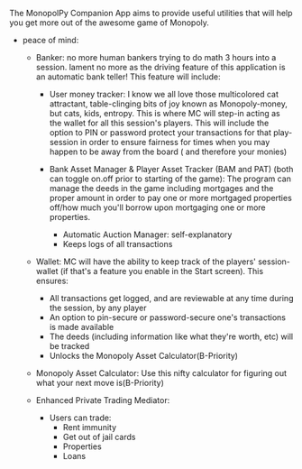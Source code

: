 The MonopolPy Companion App aims to provide useful utilities that will help you get more out of the awesome game of Monopoly.

* peace of mind:
     - Banker: no more human bankers trying to do math 3 hours into a session. lament no more as the driving feature of this application is an automatic bank teller! This feature will include:
         
       * User money tracker: I know we all love those multicolored cat attractant, table-clinging bits of joy known as Monopoly-money, but cats, kids, entropy. This is where MC will step-in acting as the wallet for all this session's players. This will include the option to PIN or password protect your transactions for that play-session in order to ensure fairness for times when you may happen to be away from the board ( and therefore your monies)
           
       * Bank Asset Manager & Player Asset Tracker (BAM and PAT) (both can toggle on.off prior to starting of the game): The program can manage the deeds in the game including mortgages and the proper amount in order to pay one or more mortgaged properties off/how much you'll borrow upon mortgaging one or more properties.
         * Automatic Auction Manager: self-explanatory
         * Keeps logs of all transactions

     - Wallet: MC will have the ability to keep track of the players' session-wallet (if that's a feature you enable in the Start screen). This ensures:
       * All transactions get logged, and are reviewable at any time during the session, by any player
       * An option to pin-secure or password-secure one's transactions is made available
       * The deeds (including information like what they're worth, etc) will be tracked
       * Unlocks the Monopoly Asset Calculator(B-Priority)
       
     - Monopoly Asset Calculator: Use this nifty calculator for figuring out what your next move is(B-Priority)
     
     - Enhanced Private Trading Mediator:
       * Users can trade:
         - Rent immunity
         - Get out of jail cards
         - Properties
         - Loans

     
